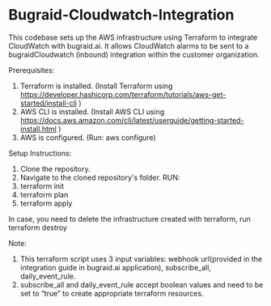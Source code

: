 # Bugraid-Cloudwatch-Integration

This codebase sets up the AWS infrastructure using Terraform to integrate CloudWatch with bugraid.ai. It allows CloudWatch alarms to be sent to a bugraidCloudwatch (inbound) integration within the customer organization.

Prerequisites:
1. Terraform is installed. (Install Terraform using https://developer.hashicorp.com/terraform/tutorials/aws-get-started/install-cli )
2. AWS CLI is installed. (Install AWS CLI using https://docs.aws.amazon.com/cli/latest/userguide/getting-started-install.html )
3. AWS is configured. (Run: aws configure)

Setup Instructions:
1. Clone the repository.
2. Navigate to the cloned repository's folder.
RUN:
1. terraform init
2. terraform plan
3. terraform apply

In case, you need to delete the infrastructure created with terraform, run
terraform destroy

Note:
1. This terraform script uses 3 input variables: webhook url(provided in the integration guide in bugraid.ai application), subscribe_all, daily_event_rule. 
2. subscribe_all and daily_event_rule accept boolean values and need to be set to “true” to create appropriate terraform resources.

